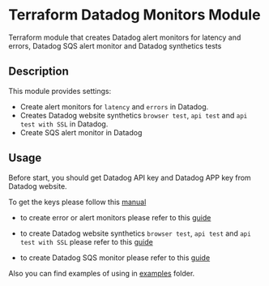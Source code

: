 # Terraform Datadog Monitors Module

Terraform module that creates Datadog alert monitors for latency and errors, Datadog SQS alert monitor and Datadog synthetics tests

## Description

This module provides settings:

- Create alert monitors for `latency` and `errors` in Datadog.
- Creates Datadog website synthetics `browser test`, `api test` and `api test with SSL` in Datadog.
- Create SQS alert monitor in Datadog

## Usage

Before start, you should get Datadog API key and Datadog APP key from Datadog website.

To get the keys please follow this [manual](https://docs.datadoghq.com/account_management/api-app-keys/)

- to create error or alert monitors please refer to this [guide](./modules/apm/README.md)
  
- to create Datadog website synthetics `browser test`, `api test` and `api test with SSL` please refer to this [guide](./modules/synthetics/README.md)
 
- to create Datadog SQS monitor please refer to this [guide](./modules/sqs/README.md)

Also you can find examples of using in [examples](./examples) folder.
